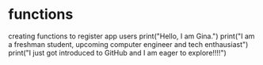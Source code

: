 # functions
creating functions to register app users
print("Hello, I am Gina.")
print("I am a freshman student, upcoming computer engineer and tech enthausiast")
print("I just got introduced to GitHub and I am eager to explore!!!!")
